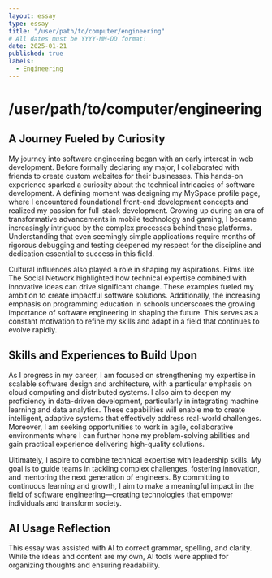 ```yaml
---
layout: essay
type: essay
title: "/user/path/to/computer/engineering"
# All dates must be YYYY-MM-DD format!
date: 2025-01-21
published: true
labels:
  - Engineering
---
```

# /user/path/to/computer/engineering
## A Journey Fueled by Curiosity

My journey into software engineering began with an early interest in web development. Before formally declaring my major, I collaborated with friends to create custom websites for their businesses. This hands-on experience sparked a curiosity about the technical intricacies of software development. A defining moment was designing my MySpace profile page, where I encountered foundational front-end development concepts and realized my passion for full-stack development. Growing up during an era of transformative advancements in mobile technology and gaming, I became increasingly intrigued by the complex processes behind these platforms. Understanding that even seemingly simple applications require months of rigorous debugging and testing deepened my respect for the discipline and dedication essential to success in this field.

Cultural influences also played a role in shaping my aspirations. Films like The Social Network highlighted how technical expertise combined with innovative ideas can drive significant change. These examples fueled my ambition to create impactful software solutions. Additionally, the increasing emphasis on programming education in schools underscores the growing importance of software engineering in shaping the future. This serves as a constant motivation to refine my skills and adapt in a field that continues to evolve rapidly.

## Skills and Experiences to Build Upon

As I progress in my career, I am focused on strengthening my expertise in scalable software design and architecture, with a particular emphasis on cloud computing and distributed systems. I also aim to deepen my proficiency in data-driven development, particularly in integrating machine learning and data analytics. These capabilities will enable me to create intelligent, adaptive systems that effectively address real-world challenges. Moreover, I am seeking opportunities to work in agile, collaborative environments where I can further hone my problem-solving abilities and gain practical experience delivering high-quality solutions.

Ultimately, I aspire to combine technical expertise with leadership skills. My goal is to guide teams in tackling complex challenges, fostering innovation, and mentoring the next generation of engineers. By committing to continuous learning and growth, I aim to make a meaningful impact in the field of software engineering—creating technologies that empower individuals and transform society.

## AI Usage Reflection

This essay was assisted with AI to correct grammar, spelling, and clarity. While the ideas and content are my own, AI tools were applied for organizing thoughts and ensuring readability. 
